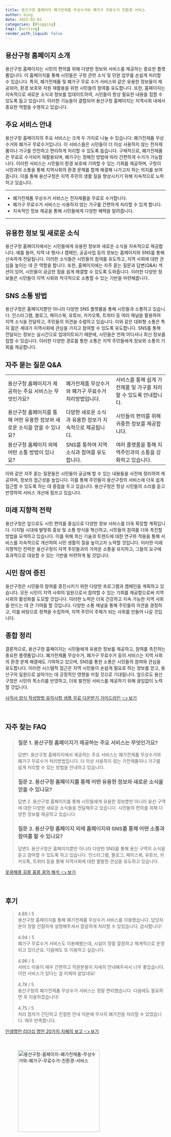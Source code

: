 ```yaml
---
title: 용산구청 홈페이지 폐가전제품 무상수거와 폐가구 무료수거 친환경 서비스
author: bing
date: 2025-02-01
categories: [Blogging]
tags: [writing]
render_with_liquid: false
---
```



<h2 id='용산구청-홈페이지-소개'>용산구청 홈페이지 소개</h2>

<p>용산구청 홈페이지는 시민의 편의를 위해 다양한 정보와 서비스를 제공하는 중요한 플랫폼입니다. 이 홈페이지를 통해 시민들은 구청 관련 소식 및 민원 업무를 손쉽게 처리할 수 있습니다. 특히, 폐가전제품 및 폐가구 무료 수거 서비스와 같은 유용한 정보들이 제공되어, 환경 보호와 자원 재활용을 위한 시민들의 참여를 유도합니다. 또한, 홈페이지는 지속적으로 새로운 소식과 정보를 업데이트하여, 시민들이 항상 필요한 내용을 접할 수 있도록 돕고 있습니다. 이러한 기능들이 결합되어 용산구청 홈페이지는 지역사회 내에서 중요한 역할을 수행하고 있습니다.</p>

<h2 id='주요-서비스-안내'>주요 서비스 안내</h2>

<p>용산구청 홈페이지의 주요 서비스는 크게 두 가지로 나눌 수 있습니다: 폐가전제품 무상수거와 폐가구 무료수거입니다. 이 서비스들은 시민들이 더 이상 사용하지 않는 전자제품이나 가구를 안전하고 편리하게 처리할 수 있도록 돕습니다. 구체적으로, 폐가전제품은 무료로 수거되어 재활용되며, 폐가구는 정해진 방법에 따라 간편하게 수거가 가능합니다. 이러한 서비스는 시민들이 환경 보호에 기여할 수 있는 기회를 제공하며, 구청이 시민과의 소통을 통해 지역사회의 환경 문제를 함께 해결해 나가고자 하는 의지를 보여줍니다. 이를 통해 용산구청은 지역 주민의 생활 질을 향상시키기 위해 지속적으로 노력하고 있습니다.</p>

<hr />

<ul>
    <li>폐가전제품 무상수거 서비스는 전자제품을 무료로 수거합니다.</li>
    <li>폐가구 무료수거 서비스는 사용하지 않는 가구를 간편하게 처리할 수 있게 합니다.</li>
    <li>지속적인 정보 제공을 통해 시민들에게 다양한 혜택을 알려줍니다.</li>
</ul>

<hr />

<h2 id='유용한-정보-및-새로운-소식'>유용한 정보 및 새로운 소식</h2>

<p>용산구청 홈페이지에서는 시민들에게 유용한 정보와 새로운 소식을 지속적으로 제공합니다. 예를 들어, 지역 내 행사나 캠페인, 공공사업 등의 정보는 홈페이지와 SNS를 통해 신속하게 전달됩니다. 이러한 소식들은 시민들의 참여를 유도하고, 지역 사회에 대한 관심을 높이는 데 큰 역할을 합니다. 또한, 홈페이지에는 자주 묻는 질문과 답변(Q&A) 섹션이 있어, 시민들이 궁금한 점을 쉽게 해결할 수 있도록 도와줍니다. 이러한 다양한 정보들은 시민들이 지역 사회와 적극적으로 소통할 수 있는 기반을 마련해줍니다.</p>

<h2 id='SNS-소통-방법'>SNS 소통 방법</h2>

<p>용산구청은 홈페이지뿐만 아니라 다양한 SNS 플랫폼을 통해 시민들과 소통하고 있습니다. 인스타그램, 블로그, 페이스북, 유튜브, 카카오톡, 트위터 등 여러 채널을 활용하여 지역 소식을 전달하고, 주민들의 의견을 수렴하고 있습니다. 이와 같은 대화형 소통은 특히 젊은 세대가 지역사회에 관심을 가지고 참여할 수 있도록 유도합니다. SNS를 통해 전달되는 정보는 실시간으로 업데이트되기 때문에, 시민들은 언제 어디서나 최신 정보를 접할 수 있습니다. 이러한 다양한 경로를 통한 소통은 지역 주민들에게 정보와 소통의 기회를 제공합니다.</p>

<h2 id='자주-묻는-질문-QNA'>자주 묻는 질문 Q&A</h2>

<table>
    <tr>
        <td>용산구청 홈페이지가 제공하는 주요 서비스는 무엇인가요?</td>
        <td>폐가전제품 무상수거와 폐가구 무료수거 처리방법입니다.</td>
        <td>서비스를 통해 쉽게 가전제품 및 가구를 처리할 수 있도록 안내합니다.</td>
    </tr>
    <tr>
        <td>용산구청 홈페이지를 통해 어떤 유용한 정보와 새로운 소식을 얻을 수 있나요?</td>
        <td>다양한 새로운 소식과 유용한 정보가 지속적으로 제공됩니다.</td>
        <td>시민들의 편의를 위해 귀중한 정보를 제공합니다.</td>
    </tr>
    <tr>
        <td>용산구청 홈페이지 외에 어떤 소통 방법이 있나요?</td>
        <td> SNS를 통하여 지역소식과 참여를 유도합니다.</td>
        <td>여러 플랫폼을 통해 지역주민과의 소통을 강화하고 있습니다.</td>
    </tr>
</table>

<p>이와 같은 자주 묻는 질문들은 시민들이 궁금해 할 수 있는 내용들을 사전에 정리하여 제공하며, 정보의 접근성을 높입니다. 이를 통해 주민들이 용산구청의 서비스에 더욱 쉽게 접근할 수 있도록 하는 데 중점을 두고 있습니다. 용산구청은 항상 시민들의 소리를 듣고 반영하여 서비스 개선에 힘쓰고 있습니다.</p>

<h2 id='미래-지향적-전략'>미래 지향적 전략</h2>

<p>용산구청은 앞으로도 시민 편의를 중심으로 다양한 정보 서비스를 더욱 확장할 계획입니다. 디지털 시대에 발맞춰 홍보 및 소통 방식을 혁신하고, 시민들의 참여를 더욱 촉진할 방법을 모색하고 있습니다. 이를 위해 최신 기술과 트렌드에 대한 연구와 적용을 통해 서비스를 지속적으로 개선하여 시민 생활의 질을 높이고자 노력할 것입니다. 이러한 미래 지향적인 전략은 용산구청이 지역 주민들과의 가까운 소통을 유지하고, 그들의 요구에 효과적으로 대응할 수 있는 기반을 마련하게 될 것입니다.</p>

<h2 id='시민-참여-증진'>시민 참여 증진</h2>

<p>용산구청은 시민들의 참여를 증진시키기 위한 다양한 프로그램과 캠페인을 계획하고 있습니다. 모든 시민이 지역 사회의 일원으로서 참여할 수 있는 기회를 제공함으로써 지역 사회의 활성화를 도모할 것입니다. 이러한 노력은 더욱 건강하고 지속 가능한 지역 사회를 만드는 데 큰 기여를 할 것입니다. 다양한 소통 채널을 통해 주민들의 의견을 경청하고, 이를 바탕으로 정책을 수립하며, 지역 주민이 주체가 되는 사회를 만들어 나갈 것입니다.</p>

<h2 id='종합-정리'>종합 정리</h2>

<p>결론적으로, 용산구청 홈페이지는 시민들에게 유용한 정보를 제공하고, 참여를 촉진하는 중요한 플랫폼입니다. 폐가전제품 무상수거, 폐가구 무료수거 등의 서비스는 지역 사회의 환경 문제 해결에도 기여하고 있으며, SNS를 통한 소통은 시민들의 참여와 관심을 유도합니다. 이러한 시스템적 접근은 지역 시민들이 손쉽게 필요로 하는 정보를 얻고, 용산구의 일원으로 살아가는 데 긍정적인 영향을 미칠 것으로 기대됩니다. 앞으로도 용산구청은 시민의 목소리를 반영하고, 더욱 발전된 서비스를 제공하기 위해 끊임없이 노력할 것입니다.</p>


<p><a class="click-button" title="사직서 양식 작성방법 유의사항 샘플 무료 다운받기 가이드라인" href="https://afficreate.github.io/posts/%EC%82%AC%EC%A7%81%EC%84%9C-%EC%96%91%EC%8B%9D-%EC%9E%91%EC%84%B1%EB%B0%A9%EB%B2%95-%EC%9C%A0%EC%9D%98%EC%82%AC%ED%95%AD-%EC%83%98%ED%94%8C-%EB%AC%B4%EB%A3%8C-%EB%8B%A4%EC%9A%B4%EB%B0%9B%EA%B8%B0-%EA%B0%80%EC%9D%B4%EB%93%9C%EB%9D%BC%EC%9D%B8/" rel="dofollow">사직서 양식 작성방법 유의사항 샘플 무료 다운받기 가이드라인 👈 보기</a></p><br>
<h2 id='자주_찾는_FAQ'>자주 찾는 FAQ</h2>
<div itemscope="" itemtype="https://schema.org/FAQPage"> 
<blockquote> 
<div itemscope="" itemprop="mainEntity" itemtype="https://schema.org/Question"> 
<h3 itemprop="name">질문 1. 용산구청 홈페이지가 제공하는 주요 서비스는 무엇인가요?</h3> 
<div itemscope="" itemprop="acceptedAnswer" itemtype="https://schema.org/Answer"> 
<span itemprop="text"> 
<p>답변1. 용산구청 홈페이지에서 제공하는 주요 서비스는 폐가전제품 무상수거와 폐가구 무료수거 처리방법입니다. 더 이상 사용하지 않는 가전제품이나 가구를 쉽게 처리할 수 있는 방법을 안내하고 있습니다.</p> 
</span> 
</div> 
</div> 

<div itemscope="" itemprop="mainEntity" itemtype="https://schema.org/Question"> 
<h3 itemprop="name">질문 2. 용산구청 홈페이지를 통해 어떤 유용한 정보와 새로운 소식을 얻을 수 있나요?</h3> 
<div itemscope="" itemprop="acceptedAnswer" itemtype="https://schema.org/Answer"> 
<span itemprop="text"> 
<p>답변 2. 용산구청 홈페이지를 통해 시민들에게 유용한 정보뿐만 아니라 용산 구역에 대한 다양한 새로운 소식들을 전달해주고 있습니다. 시민들의 편의를 위해 다양한 정보를 제공하고 있습니다.</p> 
</span> 
</div> 
</div> 

<div itemscope="" itemprop="mainEntity" itemtype="https://schema.org/Question"> 
<h3 itemprop="name">질문 3. 용산구청 홈페이지 외에 홈페이지와 SNS를 통해 어떤 소통과 참여를 할 수 있나요?</h3> 
<div itemscope="" itemprop="acceptedAnswer" itemtype="https://schema.org/Answer"> 
<span itemprop="text"> 
<p>답변3. 용산구청은 홈페이지뿐만 아니라 다양한 SNS를 통해 용산 구역의 소식을 듣고 참여할 수 있도록 하고 있습니다. 인스타그램, 블로그, 페이스북, 유튜브, 카카오톡, 트위터 등을 통해 지역사회에 대한 활발한 관심을 유도하고 있습니다.</p> 
</span> 
</div> 
</div> 
</blockquote> 
</div>
<p><a class="click-button" title="옷꿈해몽 길몽 흉몽 꿈의 해석" href="https://afficreate.github.io/posts/%EC%98%B7%EA%BF%88%ED%95%B4%EB%AA%BD-%EA%B8%B8%EB%AA%BD-%ED%9D%89%EB%AA%BD-%EA%BF%88%EC%9D%98-%ED%95%B4%EC%84%9D/" rel="dofollow">옷꿈해몽 길몽 흉몽 꿈의 해석 👈 보기</a></p><br>
<h2 id='후기'>후기</h2>
<div itemscope itemtype="https://schema.org/Product">
  <blockquote>
  <div itemprop="review" itemscope itemtype="https://schema.org/Review">
      <div itemprop="reviewRating" itemscope itemtype="https://schema.org/Rating"> <span itemprop="ratingValue">4.89</span> / <span itemprop="bestRating">5</span> </div>
      <span itemprop="reviewBody">용산구청 홈페이지를 통해 폐가전제품 무상수거 서비스를 이용했습니다. 담당자분이 정말 친절하게 설명해주셔서 깔끔하게 처리할 수 있었습니다. 감사합니다!</span>
  </div>
  <br>
  <div itemprop="review" itemscope itemtype="https://schema.org/Review">
      <div itemprop="reviewRating" itemscope itemtype="https://schema.org/Rating"> <span itemprop="ratingValue">4.94</span> / <span itemprop="bestRating">5</span> </div>
      <span itemprop="reviewBody">폐가구 무료수거 서비스도 이용해봤는데, 시설이 정말 깔끔하고 체계적으로 운영되고 있더군요. 다음에도 또 이용하고 싶습니다.</span>
  </div>
  <br>
  <div itemprop="review" itemscope itemtype="https://schema.org/Review">
      <div itemprop="reviewRating" itemscope itemtype="https://schema.org/Rating"> <span itemprop="ratingValue">4.96</span> / <span itemprop="bestRating">5</span> </div>
      <span itemprop="reviewBody">서비스 이용이 매우 간편하고 직원분들이 자세히 안내해주셔서 너무 좋았습니다. 이런 서비스가 있다는 걸 이제야 알았네요!</span>
  </div>
  <br>
  <div itemprop="review" itemscope itemtype="https://schema.org/Review">
      <div itemprop="reviewRating" itemscope itemtype="https://schema.org/Rating"> <span itemprop="ratingValue">4.78</span> / <span itemprop="bestRating">5</span> </div>
      <span itemprop="reviewBody">용산구청의 폐가전제품 무상수거 서비스는 정말 편리했습니다. 다음에도 필요하면 꼭 이용하겠습니다!</span>
  </div>
  <br>
  <div itemprop="review" itemscope itemtype="https://schema.org/Review">
      <div itemprop="reviewRating" itemscope itemtype="https://schema.org/Rating"> <span itemprop="ratingValue">4.75</span> / <span itemprop="bestRating">5</span> </div>
      <span itemprop="reviewBody">처리 절차가 간단하고 친절한 안내 덕분에 무사히 폐가전을 처리할 수 있었습니다. 매우 만족합니다.</span>
  </div>
  </blockquote>
</div>
<p><a class="click-button" title="인생명언 리더십 명언 20가지 지혜의 보고" href="https://afficreate.github.io/posts/%EC%9D%B8%EC%83%9D%EB%AA%85%EC%96%B8-%EB%A6%AC%EB%8D%94%EC%8B%AD-%EB%AA%85%EC%96%B8-20%EA%B0%80%EC%A7%80-%EC%A7%80%ED%98%9C%EC%9D%98-%EB%B3%B4%EA%B3%A0/" rel="dofollow">인생명언 리더십 명언 20가지 지혜의 보고 👈 보기</a></p><br>
<figure class="image"><img src="https://afficreate.github.io/assets/img/thumbnail/용산구청-홈페이지-폐가전제품-무상수거와-폐가구-무료수거-친환경-서비스.webp" alt="용산구청-홈페이지-폐가전제품-무상수거와-폐가구-무료수거-친환경-서비스" width="256" height="256"></figure>
